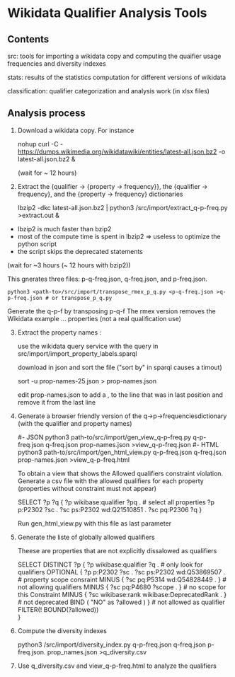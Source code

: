 # Wikidata Qualifier Analysis Tools

## Contents

src: tools for importing a wikidata copy and computing the quaifier usage frequencies and diversity indexes

stats: results of the statistics computation for different versions of wikidata

classification: qualifier categorization and analysis work (in xlsx files)


## Analysis process

1. Download a wikidata copy. For instance

    nohup curl -C - https://dumps.wikimedia.org/wikidatawiki/entities/latest-all.json.bz2 -o latest-all.json.bz2 &

   (wait for ~ 12 hours)

2. Extract the {qualifier -> {property -> frequency}}, the {qualifier -> frequency}, and the {property -> frequency} dictionaries

    lbzip2 -dkc latest-all.json.bz2 | python3 <path-to>/src/import/extract_q-p-freq.py >extract.out &
  
  - lbzip2 is much faster than bzip2
  - most of the compute time is spent in lbzip2 => useless to optimize the python script
  - the script skips the deprecated statements
  
  (wait for ~3 hours (~ 12 hours with bzip2))

  This gnerates three files: p-q-freq.json, q-freq.json, and p-freq.json.

    python3 <path-to>/src/import/transpose_rmex_p_q.py <p-q-freq.json >q-p-freq.json # or transpose_p_q.py

  Generate the q-p-f by transposing p-q-f
  The rmex version removes the Wikidata example ... properties (not a real qualification use)


3. Extract the property names :
   
   use the wikidata query service with the query in src/import/import_property_labels.sparql

   download in json and sort the file ("sort by" in sparql causes a timout)

   sort -u prop-names-25.json > prop-names.json
   
   edit prop-names.json to add a , to the line that was in last position and remove it from the last line

4. Generate a browser friendly version of the q->p->frequenciesdictionary (with the qualifier and property names)

    #- JSON
    python3 path-to/src/import/gen_view_q-p-freq.py q-p-freq.json q-freq.json prop-names.json >view_q-p-freq.json
    #- HTML
    python3 path-to/src/import/gen_html_view.py q-p-freq.json q-freq.json prop-names.json >view_q-p-freq.html

    To obtain a view that shows the Allowed qualifiers constraint violation.
    Generate a csv file with the allowed qualifiers for each property (properties without constraint must not appear)

    SELECT ?p ?q
    {  ?p wikibase:qualifier ?pq . # select all properties
       ?p p:P2302 ?sc . ?sc ps:P2302 wd:Q21510851 .  ?sc pq:P2306 ?q 
    }

    Run gen_html_view.py with this file as last parameter

5. Generate the liste of globally allowed qualifiers
   
   Theese are properties that are not explicitly dissalowed as qualifiers

   SELECT DISTINCT ?p 
    {
    ?p wikibase:qualifier ?q . # only look for qualifiers
    OPTIONAL { ?p p:P2302 ?sc . ?sc ps:P2302 wd:Q53869507 .  # property scope consraint
            MINUS { ?sc pq:P5314 wd:Q54828449 . } # not allowing qualifiers
            MINUS { ?sc pq:P4680 ?scope . } # no scope for this Constraint
            MINUS { ?sc wikibase:rank wikibase:DeprecatedRank . } # not deprecated
            BIND ( "NO" as ?allowed ) } # not allowed as qualifier
    FILTER(! BOUND(?allowed))   
    }

6. Compute the diversity indexes

    python3 <path-to>/src/import/diversity_index.py q-p-freq.json q-freq.json p-freq.json. prop_names.json >q_diversity.csv

7. Use q_diversity.csv and view_q-p-freq.html to analyze the qualifiers